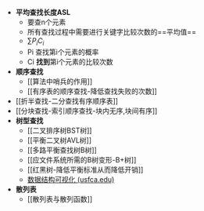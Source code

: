 - **平均查找长度ASL**
	- 要查n个元素
	- 所有查找过程中需要进行关键字比较次数的==平均值==
	- $\sum P_{i}C_{i}$
	- Pi 查找第i个元素的概率
	- Ci **找到**第i个元素的比较次数
- **顺序查找**
	- [[算法中哨兵的作用]]
	- [[有序表的顺序查找-降低查找失败的次数]]
- [[折半查找-二分查找有序顺序表]]
- [[分块查找-索引顺序查找-块内无序,块间有序]]
- **树型查找**
	- [[二叉排序树BST树]]
	- [[平衡二叉树AVL树]]
	- [[多路平衡查找树B树]]
	- [[应文件系统所需的B树变形-B+树]]
	- [[红黑树-降低平衡标准从而降低开销]]
	- [数据结构可视化 (usfca.edu)](https://www.cs.usfca.edu/~galles/visualization/Algorithms.html)
- **散列表**
	- [[散列表与散列函数]]